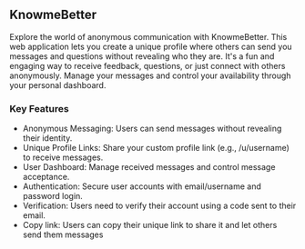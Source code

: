 <h2>KnowmeBetter</h2>

<p>Explore the world of anonymous communication with KnowmeBetter. This web application lets you create a unique profile where others can send you messages and questions without revealing who they are. It's a fun and engaging way to receive feedback, questions, or just connect with others anonymously. Manage your messages and control your availability through your personal dashboard.</p>


<h3>Key Features </h3>

- Anonymous Messaging: Users can send messages without revealing their identity.
- Unique Profile Links: Share your custom profile link (e.g., /u/username) to receive messages.
- User Dashboard: Manage received messages and control message acceptance.
- Authentication: Secure user accounts with email/username and password login.
- Verification: Users need to verify their account using a code sent to their email.
- Copy link: Users can copy their unique link to share it and let others send them messages
